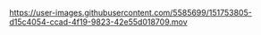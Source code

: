 https://user-images.githubusercontent.com/5585699/151753805-d15c4054-ccad-4f19-9823-42e55d018709.mov
